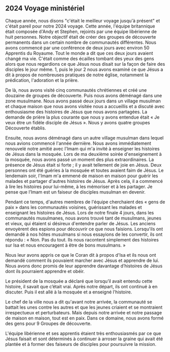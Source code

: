 ## 2024 Voyage ministériel

Chaque année, nous disons "c'était le meilleur voyage jusqu'à présent" et c'était pareil pour notre 2024 voyage. Cette année, l'équipe britannique était composée d'Andy et Stephen, rejoints par une équipe libérienne de huit personnes. Notre objectif était de créer des groupes de découverte permanents dans un certain nombre de communautés différentes. Nous avons commencé par une conférence de deux jours avec environ 50 Apprentis du Royaume. Tout le monde a dit que ces deux jours avaient changé ma vie. C'était comme des écailles tombant des yeux des gens alors que nous regardions ce que Jésus nous disait sur la façon de faire des disciples le jour même. 1, puis le jour 2 nous avons examiné ce que Jésus a dit à propos de nombreuses pratiques de notre église, notamment la prédication, l'adoration et la prière.

De là, nous avons visité cinq communautés chrétiennes et créé une douzaine de groupes de découverte. Puis nous avons déménagé dans une zone musulmane. Nous avons passé deux jours dans un village musulman et chaque maison que nous avons visitée nous a accueillis et a discuté avec enthousiasme des histoires de Jésus que nous avons partagées. La demande de prière la plus courante que nous y avons entendue était « Je veux être un fidèle disciple de Jésus ». Nous y avons quatre groupes Découverte établis.

Ensuite, nous avons déménagé dans un autre village musulman dans lequel nous avions commencé l'année dernière. Nous avons immédiatement renouvelé notre amitié avec l'Imam qui m'a invité à enseigner les histoires de Jésus dans la mosquée. Lors de ma deuxième soirée d'enseignement à la mosquée, nous avons passé un moment des plus extraordinaires. La présence de Jésus était si forte ; il y avait tellement de joie en Jésus. Deux personnes ont été guéries à la mosquée et toutes avaient faim de Jésus. Le lendemain soir, l'Imam m'a emmené de maison en maison pour guérir les malades et partager d'autres histoires de Jésus. Après cela, il a commencé à lire les histoires pour lui-même, à les mémoriser et à les partager. Je pense que l’Imam est un faiseur de disciples musulman en devenir.

Pendant ce temps, d'autres membres de l'équipe cherchaient des « gens de paix » dans les communautés voisines, guérissant les malades et enseignant les histoires de Jésus. Lors de notre finale 4 jours, dans les communautés musulmanes, nous avons trouvé tant de musulmans, jeunes et vieux, qui étaient si désireux d'entendre parler de Jésus. Les anciens envoyèrent des espions pour découvrir ce que nous faisions. Lorsqu'ils ont demandé à nos hôtes musulmans si nous essayions de les convertir, ils ont répondu : « Non. Pas du tout. Ils nous racontent simplement des histoires sur Isa et nous encouragent à être de bons musulmans. »

Nous leur avons appris ce que le Coran dit à propos d'Isa et ils nous ont demandé comment ils pouvaient marcher avec Jésus et apprendre de lui. Nous avons donc promis de leur apprendre davantage d’histoires de Jésus dont ils pourraient apprendre et obéir.

Le président de la mosquée a déclaré que lorsqu’il avait entendu cette histoire, il savait que c’était vrai. Après notre départ, ils ont continué à en discuter. Puis il est allé à la mosquée et a enseigné l'histoire.

Le chef de la ville nous a dit qu'avant notre arrivée, la communauté se battait les unes contre les autres et que les jeunes criaient et se montraient irrespectueux et perturbateurs. Mais depuis notre arrivée et notre passage de maison en maison, tout est en paix. Dans ce domaine, nous avons formé des gens pour 9 Groupes de découverte.

L'équipe libérienne et ses apprentis étaient très enthousiasmés par ce que Jésus faisait et sont déterminés à continuer à arroser la graine qui avait été plantée et à former des faiseurs de disciples pour poursuivre la mission.
